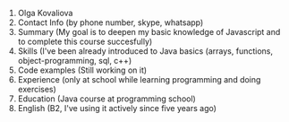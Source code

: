 1. Olga Kovaliova
2. Contact Info (by phone number, skype, whatsapp)
3. Summary (My goal is to deepen my basic knowledge of Javascript and to complete this course succesfully)
4. Skills (I've been already introduced to Java basics (arrays, functions, object-programming, sql, c++)
5. Code examples (Still working on it)
6. Experience (only at school while learning programming and doing exercises)
7. Education (Java course at programming school)
8. English (B2, I've using it actively since five years ago)

